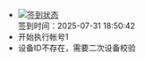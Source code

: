 - [![签到状态](https://github.com/womade/Cloud189-Actions/actions/workflows/main.yml/badge.svg?branch=main)](https://github.com/womade/Cloud189-Actions/actions/workflows/main.yml) <br> 签到时间：2025-07-31 18:50:42
- 开始执行帐号1
- 设备ID不存在，需要二次设备校验
